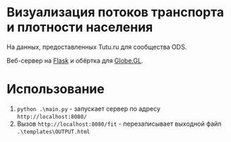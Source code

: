 # Визуализация потоков транспорта и плотности населения
На данных, предоставленных Tutu.ru для сообщества ODS.

Веб-сервер на <a href=https://palletsprojects.com/p/flask/>Flask</a> и обёртка для <a href=https://vasturiano.github.io/globe.gl/>Globe.GL</a>.

# Использование

1. `python .\main.py` - запускает сервер по адресу `http://localhost:8080/`
2. Вызов `http://localhost:8080/fit` - перезаписывает выходной файл `.\templates\OUTPUT.html`